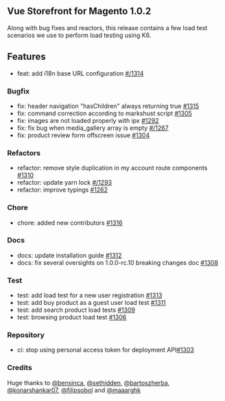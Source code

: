 ## Vue Storefront for Magento 1.0.2

Along with bug fixes and reactors, this release contains a few load test scenarios we use to perform load testing using K6.

## Features
- feat: add i18n base URL configuration [#/1314](https://github.com/vuestorefront/magento2/pull/1314)

### Bugfix

- fix: header navigation "hasChildren" always returning true [#1315](https://github.com/vuestorefront/magento2/pull/1315)
- fix: command correction according to markshust script [#1305](https://github.com/vuestorefront/magento2/pull/1305)
- fix: images are not loaded properly with ipx [#1292](https://github.com/vuestorefront/magento2/pull/1292)
- fix: fix bug when media_gallery array is empty [#/1267](https://github.com/vuestorefront/magento2/pull/1267)
- fix: product review form offscreen issue [#1304](https://github.com/vuestorefront/magento2/pull/1304)

### Refactors

- refactor: remove style duplication in my account route components [#1310](https://github.com/vuestorefront/magento2/pull/1310)
- refactor: update yarn lock [#/1293](https://github.com/vuestorefront/magento2/pull/1293)
- refactor: improve typings [#1262](https://github.com/vuestorefront/magento2/pull/1262)

### Chore

- chore: added new contributors [#1316](https://github.com/vuestorefront/magento2/pull/1316)

### Docs

- docs: update installation guide [#1312](https://github.com/vuestorefront/magento2/pull/1312)
- docs: fix several oversights on 1.0.0-rc.10 breaking changes doc [#1308](https://github.com/vuestorefront/magento2/pull/1308)

### Test

- test: add load test for a new user registration [#1313](https://github.com/vuestorefront/magento2/pull/1313)
- test: add buy product as a guest user load test [#1311](https://github.com/vuestorefront/magento2/pull/1311)
- test: add search product load tests [#1309](https://github.com/vuestorefront/magento2/pull/1309)
- test: browsing product load test [#1306](https://github.com/vuestorefront/magento2/pull/1306)

### Repository

- ci: stop using personal access token for deployment API[#1303](https://github.com/vuestorefront/magento2/pull/1303)

### Credits

Huge thanks to [@bensinca](https://github.com/bensinca), [@sethidden](https://github.com/sethidden), [@bartoszherba](https://github.com/bartoszherba), [@konarshankar07](https://github.com/konarshankar07), [@filipsobol](https://github.com/filipsobol) and [@maaarghk](https://github.com/maaarghk)
